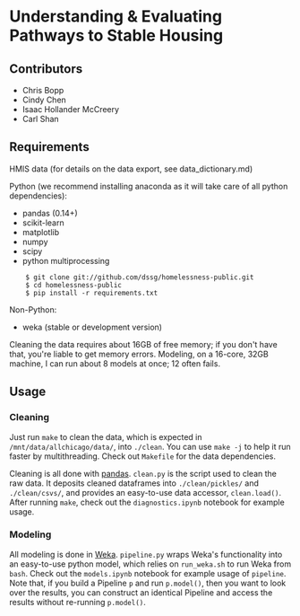 Understanding & Evaluating Pathways to Stable Housing
========

Contributors
---

- Chris Bopp
- Cindy Chen
- Isaac Hollander McCreery
- Carl Shan

Requirements
---

HMIS data (for details on the data export, see data_dictionary.md)

Python (we recommend installing anaconda as it will take care of all python dependencies):

- pandas (0.14+)
- scikit-learn
- matplotlib
- numpy
- scipy
- python multiprocessing

```
    $ git clone git://github.com/dssg/homelessness-public.git
    $ cd homelessness-public
    $ pip install -r requirements.txt
```

Non-Python:

- weka (stable or development version)

Cleaning the data requires about 16GB of free memory; if you don't have that, you're liable to get memory errors.
Modeling, on a 16-core, 32GB machine, I can run about 8 models at once; 12 often fails.

Usage
---

### Cleaning

Just run `make` to clean the data, which is expected in `/mnt/data/allchicago/data/`, into `./clean`.  You can use `make
-j` to help it run faster by multithreading.  Check out `Makefile` for the data dependencies.

Cleaning is all done with [pandas](http://pandas.pydata.org).  `clean.py` is the script used to clean the raw data.  It
deposits cleaned dataframes into `./clean/pickles/` and `./clean/csvs/`, and provides an easy-to-use data accessor,
`clean.load()`.  After running `make`, check out the `diagnostics.ipynb` notebook for example usage.

### Modeling

All modeling is done in [Weka](http://www.cs.waikato.ac.nz/ml/weka/).  `pipeline.py` wraps Weka's functionality into an
easy-to-use python model, which relies on `run_weka.sh` to run Weka from `bash`.  Check out the `models.ipynb` notebook
for example usage of `pipeline`.  Note that, if you build a Pipeline `p` and run `p.model()`, then you want to look over
the results, you can construct an identical Pipeline and access the results without re-running `p.model()`.

